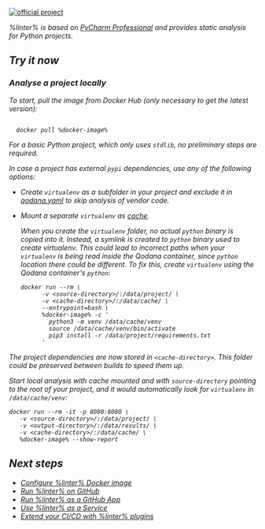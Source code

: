 [//]: # (title: Qodana Python)

[![official project](https://jb.gg/badges/official-flat-square.svg)](https://confluence.jetbrains.com/display/ALL/JetBrains+on+GitHub)

<note>
    <p>
<include src="lib_qd.xml" include-id="eap-warning">
<var name="product" value="Qodana Python"/>
</include>
</p>
</note>

<var name="linter" value="Qodana Python"/>

%linter% is based on [PyCharm Professional](https://www.jetbrains.com/pycharm/) and provides static analysis for Python projects.

## Try it now

### Analyse a project locally

To start, pull the image from Docker Hub (only necessary to get the latest version):

<var name="docker-image" value="jetbrains/qodana-python"/>

<code style="block" lang="shell">
  docker pull %docker-image%
</code>

For a basic Python project, which only uses `stdlib`, no preliminary steps are required.

In case a project has external `pypi` dependencies, use any of the following  options:
- Create `virtualenv` as a subfolder in your project and exclude it in [qodana.yaml](qodana-yaml.md#exclude-paths) to skip analysis of vendor code.
- Mount a separate `virtualenv` as [cache](qodana-intellij-docker-techs.xml#Cache+dependencies).

  When you create the `virtualenv` folder, no actual `python` binary is copied into it. Instead, a symlink is created to `python` binary used to create virtualenv. This could lead to incorrect paths when your `virtualenv` is being read inside the Qodana container, since `python` location there could be different. To fix this, create `virtualenv` using the Qodana container's `python`:

  ```shell
  docker run --rm \
        -v <source-directory>/:/data/project/ \
        -v <cache-directory>/:/data/cache/ \
        --entrypoint=bash \
        %docker-image% -c '
          python3 -m venv /data/cache/venv
          source /data/cache/venv/bin/activate
          pip3 install -r /data/project/requirements.txt
        '
  ```

The project dependencies are now stored in `<cache-directory>`. This folder could be preserved between builds to speed them up. 

Start local analysis with cache mounted and with `source-directory` pointing to the root of your project, and it would automatically look for `virtualenv` in `/data/cache/venv`:

   ```shell
   docker run --rm -it -p 8080:8080 \
      -v <source-directory>/:/data/project/ \
      -v <output-directory>/:/data/results/ \
      -v <cache-directory>/:/data/cache/ \
      %docker-image% --show-report
   ```

<p>
<include src="lib_qd.xml" include-id="show-report-command-explanation"/>
</p>

## Next steps

- <a href="qodana-intellij-docker-readme.md">Configure %linter% Docker image</a>
- <a href="qodana-intellij-github-action.md">Run %linter% on GitHub</a>
- <a href="qodana-intellij-github-application.md">Run %linter% as a GitHub App</a>
- <a href="service.md">Use %linter% as a Service</a>
- <a href="ci.md">Extend your CI/CD with %linter% plugins</a>